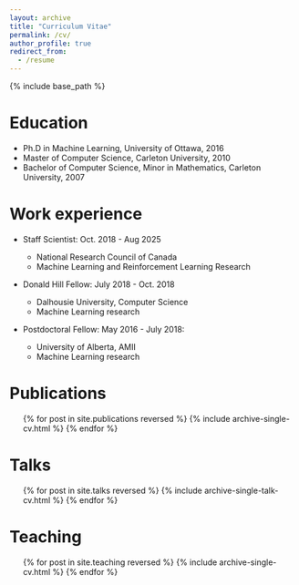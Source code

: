 ```yaml
---
layout: archive
title: "Curriculum Vitae"
permalink: /cv/
author_profile: true
redirect_from:
  - /resume
---
```


{% include base_path %}

Education
======
* Ph.D in Machine Learning, University of Ottawa, 2016
* Master of Computer Science, Carleton University, 2010
* Bachelor of Computer Science, Minor in Mathematics, Carleton University, 2007

Work experience
======
* Staff Scientist: Oct. 2018 - Aug 2025
  * National Research Council of Canada
  * Machine Learning and Reinforcement Learning Research

* Donald Hill Fellow: July 2018 - Oct. 2018
  * Dalhousie University, Computer Science
  * Machine Learning research

* Postdoctoral Fellow: May 2016 - July 2018: 
  * University of Alberta, AMII
  * Machine Learning research
  


Publications
======
  <ul>{% for post in site.publications reversed %}
    {% include archive-single-cv.html %}
  {% endfor %}</ul>
  
Talks
======
  <ul>{% for post in site.talks reversed %}
    {% include archive-single-talk-cv.html  %}
  {% endfor %}</ul>
  
Teaching
======
  <ul>{% for post in site.teaching reversed %}
    {% include archive-single-cv.html %}
  {% endfor %}</ul>
  
